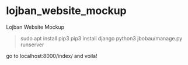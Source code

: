 # lojban_website_mockup
Lojban Website Mockup

> sudo apt install pip3
> pip3 install django
> python3 jbobau/manage.py runserver

go to localhost:8000/index/ and voila!
